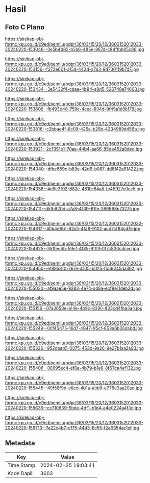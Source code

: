# Hasil

## Foto C Plano

https://sirekap-obj-formc.kpu.go.id/c9ed/pemilu/pdpr/36/03/15/20/12/3603152012033-20240220-153048--0e5b4d82-b5b6-485e-867d-c84ffbb05c86.jpg

https://sirekap-obj-formc.kpu.go.id/c9ed/pemilu/pdpr/36/03/15/20/12/3603152012033-20240220-153156--f372e601-a15d-442d-a7d3-8d7301f9b7d7.jpg

https://sirekap-obj-formc.kpu.go.id/c9ed/pemilu/pdpr/36/03/15/20/12/3603152012033-20240220-153434--3e5432f4-cdee-4b84-a8d5-526748e74663.jpg

https://sirekap-obj-formc.kpu.go.id/c9ed/pemilu/pdpr/36/03/15/20/12/3603152012033-20240220-153606--fb493b48-759c-4cec-804d-9f45a1d8b178.jpg

https://sirekap-obj-formc.kpu.go.id/c9ed/pemilu/pdpr/36/03/15/20/12/3603152012033-20240220-153816--c2bbae4f-8c09-425a-b29b-4234989d456b.jpg

https://sirekap-obj-formc.kpu.go.id/c9ed/pemilu/pdpr/36/03/15/20/12/3603152012033-20240220-153921--2c7351b1-70ae-44b4-aa68-85da452a8ded.jpg

https://sirekap-obj-formc.kpu.go.id/c9ed/pemilu/pdpr/36/03/15/20/12/3603152012033-20240220-154040--dfbc659c-b89e-42d6-b067-dd6f42a91422.jpg

https://sirekap-obj-formc.kpu.go.id/c9ed/pemilu/pdpr/36/03/15/20/12/3603152012033-20240220-154338--4d9c3f92-882e-4810-84a8-fe45927e0ec5.jpg

https://sirekap-obj-formc.kpu.go.id/c9ed/pemilu/pdpr/36/03/15/20/12/3603152012033-20240220-154711--d5fb820d-a7a8-4139-81fe-369898e73275.jpg

https://sirekap-obj-formc.kpu.go.id/c9ed/pemilu/pdpr/36/03/15/20/12/3603152012033-20240220-154617--40b4e6b1-42c5-4fa8-9102-acd7cf84cd7e.jpg

https://sirekap-obj-formc.kpu.go.id/c9ed/pemilu/pdpr/36/03/15/20/12/3603152012033-20240220-154825--351feedb-59ef-4f85-9f03-0f7c830cdced.jpg

https://sirekap-obj-formc.kpu.go.id/c9ed/pemilu/pdpr/36/03/15/20/12/3603152012033-20240220-154950--e1895810-767e-4105-b025-fb59245da392.jpg

https://sirekap-obj-formc.kpu.go.id/c9ed/pemilu/pdpr/36/03/15/20/12/3603152012033-20240220-155030--af9aae5e-9383-4e74-ad9a-ecf8e11deb2d.jpg

https://sirekap-obj-formc.kpu.go.id/c9ed/pemilu/pdpr/36/03/15/20/12/3603152012033-20240220-155156--07a3058e-a14e-4b9c-8390-833cd4fba3a4.jpg

https://sirekap-obj-formc.kpu.go.id/c9ed/pemilu/pdpr/36/03/15/20/12/3603152012033-20240220-155249--00f45475-16d7-4847-95cf-853a6b36dabd.jpg

https://sirekap-obj-formc.kpu.go.id/c9ed/pemilu/pdpr/36/03/15/20/12/3603152012033-20240220-155326--952daab5-0075-453d-9a26-9e27b1aa2a93.jpg

https://sirekap-obj-formc.kpu.go.id/c9ed/pemilu/pdpr/36/03/15/20/12/3603152012033-20240220-155406--08695ec4-ef8e-4b79-b1e6-8f67ca4ef132.jpg

https://sirekap-obj-formc.kpu.go.id/c9ed/pemilu/pdpr/36/03/15/20/12/3603152012033-20240220-155445--49f58f9d-e8cd-4b1a-abb9-e776e3aa20ad.jpg

https://sirekap-obj-formc.kpu.go.id/c9ed/pemilu/pdpr/36/03/15/20/12/3603152012033-20240220-155635--cc710859-5bde-4df1-b1d4-a4e0224a4f3d.jpg

https://sirekap-obj-formc.kpu.go.id/c9ed/pemilu/pdpr/36/03/15/20/12/3603152012033-20240220-155713--7a22c4b7-cf75-44d3-8c55-f2a6354ac1ef.jpg


## Metadata

| Key        | Value               |
| ---------- | ------------------- |
| Time Stamp | 2024-02-25 19:03:41 |
| Kode Dapil | 3603                |



